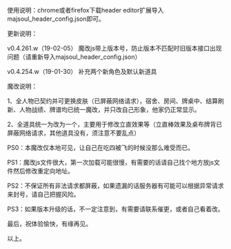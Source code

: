 使用说明：chrome或者firefox下载header editor扩展导入majsoul_header_config.json即可。

更新说明：

v0.4.261.w（19-02-05）      魔改js带上版本号，防止版本不匹配时旧版本接口出现问题（请重新导入majsoul_header_config.json）

v0.4.254.w（19-01-30）      补充两个新角色及默认新道具

魔改说明：

1、全人物已契约并可更换皮肤（已屏蔽网络请求），宿舍、房间、牌桌中、结算刷新、人物战绩、牌谱均已统一魔改，并只改自己形象，他家仍正常显示。

2、全道具统一为改为一个，主要用于修改立直效果等（立直棒效果及桌布牌背已屏蔽网络请求，其他道具没有，须注意不要乱点）

PS0：本魔改仅本地可见，让自己在吃四被飞的时候没那么难受而已。

PS1：魔改js文件很大，第一次加载可能很慢，有需要的话请自己找个地方放js文件然后修改重定向地址。

PS2：不保证所有非法请求都屏蔽，如果遗漏的话服务器有可能可以根据异常请求来封号，请自己把握风险。

PS3：如果版本升级的话，不一定注意到，有需要请联系催更，或者自己看着改。

最后，祝体验愉快，有缘再见。

以上。
